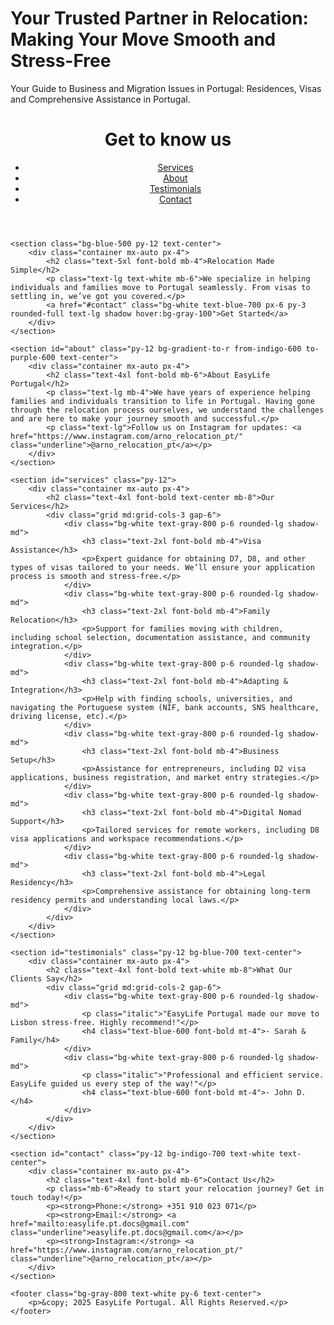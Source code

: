 # Your Trusted Partner in Relocation: Making Your Move Smooth and Stress-Free
Your Guide to Business and Migration Issues in Portugal: Residences, Visas and Comprehensive Assistance in Portugal.
<!DOCTYPE html>
<html lang="en">
<head>
    <meta charset="UTF-8">
    <meta name="viewport" content="width=device-width, initial-scale=1.0">
    <title>EasyLife Portugal - Relocation Made Simple</title>
    <link href="https://cdn.jsdelivr.net/npm/tailwindcss@2.2.19/dist/tailwind.min.css" rel="stylesheet">
</head>
<body class="bg-gradient-to-r from-blue-500 to-indigo-600 font-sans text-white">
    <header class="bg-blue-700 py-6">
        <div class="container mx-auto flex justify-between items-center px-4">
            <h1 class="text-3xl font-bold">Get to know us</h1>
            <nav>
                <ul class="flex space-x-4">
                    <li><a href="#services" class="hover:underline">Services</a></li>
                    <li><a href="#about" class="hover:underline">About</a></li>
                    <li><a href="#testimonials" class="hover:underline">Testimonials</a></li>
                    <li><a href="#contact" class="hover:underline">Contact</a></li>
                </ul>
            </nav>
        </div>
    </header>

    <section class="bg-blue-500 py-12 text-center">
        <div class="container mx-auto px-4">
            <h2 class="text-5xl font-bold mb-4">Relocation Made Simple</h2>
            <p class="text-lg text-white mb-6">We specialize in helping individuals and families move to Portugal seamlessly. From visas to settling in, we’ve got you covered.</p>
            <a href="#contact" class="bg-white text-blue-700 px-6 py-3 rounded-full text-lg shadow hover:bg-gray-100">Get Started</a>
        </div>
    </section>

    <section id="about" class="py-12 bg-gradient-to-r from-indigo-600 to-purple-600 text-center">
        <div class="container mx-auto px-4">
            <h2 class="text-4xl font-bold mb-6">About EasyLife Portugal</h2>
            <p class="text-lg mb-4">We have years of experience helping families and individuals transition to life in Portugal. Having gone through the relocation process ourselves, we understand the challenges and are here to make your journey smooth and successful.</p>
            <p class="text-lg">Follow us on Instagram for updates: <a href="https://www.instagram.com/arno_relocation_pt/" class="underline">@arno_relocation_pt</a></p>
        </div>
    </section>

    <section id="services" class="py-12">
        <div class="container mx-auto px-4">
            <h2 class="text-4xl font-bold text-center mb-8">Our Services</h2>
            <div class="grid md:grid-cols-3 gap-6">
                <div class="bg-white text-gray-800 p-6 rounded-lg shadow-md">
                    <h3 class="text-2xl font-bold mb-4">Visa Assistance</h3>
                    <p>Expert guidance for obtaining D7, D8, and other types of visas tailored to your needs. We’ll ensure your application process is smooth and stress-free.</p>
                </div>
                <div class="bg-white text-gray-800 p-6 rounded-lg shadow-md">
                    <h3 class="text-2xl font-bold mb-4">Family Relocation</h3>
                    <p>Support for families moving with children, including school selection, documentation assistance, and community integration.</p>
                </div>
                <div class="bg-white text-gray-800 p-6 rounded-lg shadow-md">
                    <h3 class="text-2xl font-bold mb-4">Adapting & Integration</h3>
                    <p>Help with finding schools, universities, and navigating the Portuguese system (NIF, bank accounts, SNS healthcare, driving license, etc).</p>
                </div>
                <div class="bg-white text-gray-800 p-6 rounded-lg shadow-md">
                    <h3 class="text-2xl font-bold mb-4">Business Setup</h3>
                    <p>Assistance for entrepreneurs, including D2 visa applications, business registration, and market entry strategies.</p>
                </div>
                <div class="bg-white text-gray-800 p-6 rounded-lg shadow-md">
                    <h3 class="text-2xl font-bold mb-4">Digital Nomad Support</h3>
                    <p>Tailored services for remote workers, including D8 visa applications and workspace recommendations.</p>
                </div>
                <div class="bg-white text-gray-800 p-6 rounded-lg shadow-md">
                    <h3 class="text-2xl font-bold mb-4">Legal Residency</h3>
                    <p>Comprehensive assistance for obtaining long-term residency permits and understanding local laws.</p>
                </div>
            </div>
        </div>
    </section>

    <section id="testimonials" class="py-12 bg-blue-700 text-center">
        <div class="container mx-auto px-4">
            <h2 class="text-4xl font-bold text-white mb-8">What Our Clients Say</h2>
            <div class="grid md:grid-cols-2 gap-6">
                <div class="bg-white text-gray-800 p-6 rounded-lg shadow-md">
                    <p class="italic">"EasyLife Portugal made our move to Lisbon stress-free. Highly recommend!"</p>
                    <h4 class="text-blue-600 font-bold mt-4">- Sarah & Family</h4>
                </div>
                <div class="bg-white text-gray-800 p-6 rounded-lg shadow-md">
                    <p class="italic">"Professional and efficient service. EasyLife guided us every step of the way!"</p>
                    <h4 class="text-blue-600 font-bold mt-4">- John D.</h4>
                </div>
            </div>
        </div>
    </section>

    <section id="contact" class="py-12 bg-indigo-700 text-white text-center">
        <div class="container mx-auto px-4">
            <h2 class="text-4xl font-bold mb-6">Contact Us</h2>
            <p class="mb-6">Ready to start your relocation journey? Get in touch today!</p>
            <p><strong>Phone:</strong> +351 910 023 071</p>
            <p><strong>Email:</strong> <a href="mailto:easylife.pt.docs@gmail.com" class="underline">easylife.pt.docs@gmail.com</a></p>
            <p><strong>Instagram:</strong> <a href="https://www.instagram.com/arno_relocation_pt/" class="underline">@arno_relocation_pt</a></p>
        </div>
    </section>

    <footer class="bg-gray-800 text-white py-6 text-center">
        <p>&copy; 2025 EasyLife Portugal. All Rights Reserved.</p>
    </footer>
</body>
</html>
